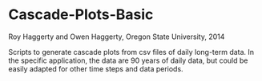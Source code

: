 Cascade-Plots-Basic
===================

Roy Haggerty and Owen Haggerty,
Oregon State University,
2014

Scripts to generate cascade plots from csv files of daily long-term data.  In the specific application, the data are 90 years of daily data, but could be easily adapted for other time steps and data periods.
